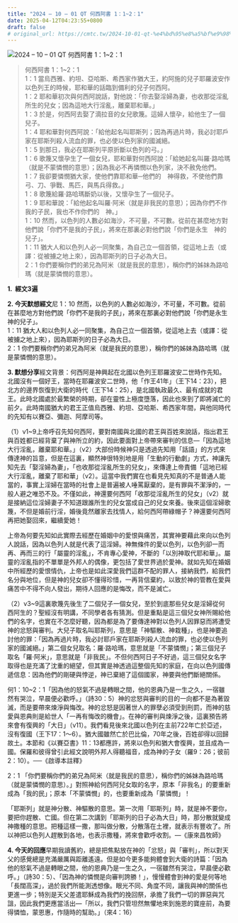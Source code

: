 ```yaml
---
title: "2024 – 10 – 01 QT 何西阿書 1：1~2：1"
date: 2025-04-12T04:23:55+0800
draft: false
# original_url: https://cmtc.tw/2024-10-01-qt-%e4%bd%95%e8%a5%bf%e9%98%bf%e6%9b%b8-1%ef%bc%9a12%ef%bc%9a1
---
```


![2024 – 10 – 01 QT 何西阿書 1：1\~2：1](/images/qt.jpg  "2024 – 10 – 01 QT 何西阿書 1：1\~2：1")

> 何西阿書 1：1\~2：1  
> 1：1 當烏西雅、約坦、亞哈斯、希西家作猶大王，約阿施的兒子耶羅波安作以色列王的時候，耶和華的話臨到備利的兒子何西阿。  
> 1：2 耶和華初次與何西阿說話，對他說：「你去娶淫婦為妻，也收那從淫亂所生的兒女；因為這地大行淫亂，離棄耶和華。」  
> 1：3 於是，何西阿去娶了滴拉音的女兒歌篾。這婦人懷孕，給他生了一個兒子。  
> 1：4 耶和華對何西阿說：「給他起名叫耶斯列；因為再過片時，我必討耶戶家在耶斯列殺人流血的罪，也必使以色列家的國滅絕。  
> 1：5 到那日，我必在耶斯列平原折斷以色列的弓。」  
> 1：6 歌篾又懷孕生了一個女兒，耶和華對何西阿說：「給她起名叫羅‧路哈瑪（就是不蒙憐憫的意思）；因為我必不再憐憫以色列家，決不赦免他們。  
> 1：7 我卻要憐憫猶大家，使他們靠耶和華─他們的　神得救，不使他們靠弓、刀、爭戰、馬匹，與馬兵得救。」  
> 1：8 歌篾給羅‧路哈瑪斷奶以後，又懷孕生了一個兒子。  
> 1：9 耶和華說：「給他起名叫羅‧阿米（就是非我民的意思）；因為你們不作我的子民，我也不作你們的　神。」  
> 1：10 然而，以色列的人數必如海沙，不可量，不可數。從前在甚麼地方對他們說「你們不是我的子民」，將來在那裏必對他們說「你們是永生　神的兒子」。  
> 1：11 猶大人和以色列人必一同聚集，為自己立一個首領，從這地上去（或譯：從被擄之地上來），因為耶斯列的日子必為大日。  
> 2：1 你們要稱你們的弟兄為阿米（就是我民的意思），稱你們的姊妹為路哈瑪（就是蒙憐憫的意思）。

**1.  經文3遍**

**2. 今天默想經文**尼 1：10 然而，以色列的人數必如海沙，不可量，不可數。從前在甚麼地方對他們說「你們不是我的子民」，將來在那裏必對他們說「你們是永生　神的兒子」。  
1：11 猶大人和以色列人必一同聚集，為自己立一個首領，從這地上去（或譯：從被擄之地上來），因為耶斯列的日子必為大日。  
2：1 你們要稱你們的弟兄為阿米（就是我民的意思），稱你們的姊妹為路哈瑪（就是蒙憐憫的意思）。

**3. 默想分享**經文背景：何西阿是神興起在北國以色列王耶羅波安二世時作先知。北國沒有一個好王，當時在耶羅波安二世時，他「作王41年」（王下14：23），把北方的邊界恢復到大衛的時代（王下14：25），是北國執政最久、最有成就的君王。此時北國處於最繁榮的時期，卻在靈性上極度墮落，因此也來到了即將滅亡的前夕。此時南國猶大的君王正值烏西雅、約坦、亞哈斯、希西家年間，與他同時代的先知有以賽亞、彌迦、阿摩司等。

（1）v1\~9上帝呼召先知何西阿，要對南國與北國的君王與百姓來說話，指出君王與百姓都已經背棄了與神所立的約，因此要面對上帝帶來審判的信息—「因為這地大行淫亂，離棄耶和華。」（v2）大部份時候神只是透過先知用「話語」的方式來傳達神的旨意，但是在這裏，顯然神很特別地是用「生動的行動劇」方式，神讓先知先去「娶淫婦為妻」，「也收那從淫亂所生的兒女」，來傳達上帝責備「這地已經大行淫亂，離棄了耶和華」（v2）。這當中我們實在也看見先知真的不是普通人能當的，事實上淫婦在當時的社會上是普遍被人唾罵厭棄的，是有罪與不潔淨的，一般人避之唯恐不及。不僅如此，神還要何西阿「收那從淫亂所生的兒女」（v2）就是接納這位淫婦妻子不知道跟誰所生的兒女當成自己的兒女來養。後來這個淫婦歌篾，不但是婚前行淫，婚後竟然離家去找情人，給何西阿帶綠帽子？神還要何西阿再把她娶回來，繼續愛她！

上帝為何要先知如此實際去經歷在婚姻中的愛恨與痛苦，其實神要藉此來向以色列人說話，因為以色列人就是代表了這淫婦。神無條件的愛以色列，以色列卻一而再、再而三的行「屬靈的淫亂」，不肯專心愛神，不斷的「以別神取代耶和華」。屬靈的淫亂指的不單單是外邦人的偶像，更包括了愛世界過於愛神。就如先知在婚姻中所經歷的愛恨情仇，上帝也是如此深愛我們這群不配的罪人，接納我們，給我們名分與地位，但是神的兒女卻不懂得珍惜，一再背信棄約，以致於神的管教在愛與痛苦中不得不向人發出，期待人回應的是悔改，而不是滅亡。

（2）v3\~9這裏歌篾先後生了二個兒子一個女兒，至於到底那些兒女是淫婦從何西阿生的？聖經沒有明講，不同學者各有猜測。但是重點是這三個兒女神所賜給他們的名字，也實在不怎麼好聽，因為都是為了要傳達神對以色列人因罪惡而將遭受神的忿怒與審判。大兒子取名叫耶斯列，意思是「神驅散、神栽種」，也是神要追討他的罪：「因為再過片時，我必討耶戶家在耶斯列殺人流血的罪，也必使以色列家的國滅絕。」第二個女兒取名：羅‧路哈瑪，意思就是「不蒙憐憫」；第三個兒子取名「羅‧阿米」，意思就是「非我民」。不但何西阿日子不好過，這三個兒女名字取得也是充滿了沈重的絕望，但其實是神透過這整個先知的家庭，在向以色列國傳遞信息：因為他們的剛硬與悖逆，神已棄絕了這個國家，神要與他們斷絕關係。

何1：10\~2：1「因為他的怒氣不過是轉眼之間，他的恩典乃是一生之久，一宿雖然有哭泣，早晨便必歡呼。」（詩30：5）神的忿怒與審判的目的一向都不是為著毀滅，而是要帶來煉淨與悔改。神的忿怒是因著世人的罪孽必須受到刑罰，而神的慈愛與恩典則是給世人「一再有悔改的機會」。在神的審判與煉淨之後，這裏預告將來會有復興的「大日」（v11）。我們看見後來北國以色列在主前722年亡於亞述，沒有復國（王下17：1～6）。猶大國雖然亡於巴比倫，70年之後，百姓卻得以回歸故土。本節和《以賽亞書》11：13都應許，將來以色列和猶大會復興，並且成為一國。保羅和彼得曾引此經文說明外邦人得聽福音，成為神的子女（羅9：26；彼前2：10）。──《啟導本註釋》

2：1 「你們要稱你們的弟兄為阿米（就是我民的意思），稱你們的姊妹為路哈瑪（就是蒙憐憫的意思）。」對照神給何西阿兒女取的名字，原本「非我名」的要重新成為「我的民」；原本「不蒙憐憫」的，也要重新成為「蒙憐憫」！

「耶斯列」就是神分散、神驅散的意思。第一次用「耶斯列」時，就是神不要你，要把你趕散、亡國。但在第二次講到「耶斯列的日子必為大日」時，那分散就變成神撒種的意思。把種這樣一撒，那叫做分散，分散落在土裡，就表示有豐收了。所以神把以色列人趕散到各地，也表示撒種，將來會歡呼收割。—《康來昌牧師》

**4. 今天的回應**早期我讀舊約，總是把焦點放在神的「忿怒」與「審判」，所以對天父的感覺總是充滿嚴厲與距離遙遠。但是如今更多能夠體會到大衛的詩篇：「因為他的怒氣不過是轉眼之間，他的恩典乃是一生之久，一宿雖然有哭泣，早晨便必歡呼。」（詩30：5）、「因為神的憐憫是向審判誇勝！」，慢慢體會到神的愛是何等地「長闊高深」，過於我們所能測透想像。眼光不同、角度不同，讓我與神的關係也更進一步；特別是天父差遣耶穌成為我們的挽回祭，承擔了我們一切的罪惡與咒詛，因此我們更應當活出—「所以，我們只管坦然無懼地來到施恩的寶座前，為要得憐恤，蒙恩惠，作隨時的幫助。」（來4：16）